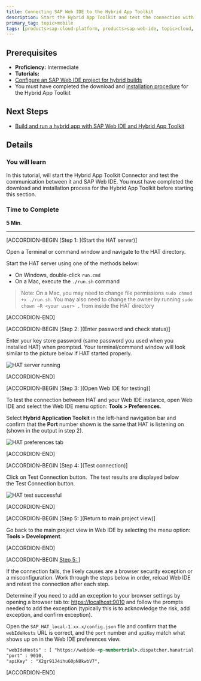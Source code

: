 ```yaml
---
title: Connecting SAP Web IDE to the Hybrid App Toolkit
description: Start the Hybrid App Toolkit and test the connection with SAP Web IDE
primary_tag: topic>mobile
tags: [products>sap-cloud-platform, products>sap-web-ide, topic>cloud, topic>html5, topic>mobile, tutorial>intermediate ]
---
```

## Prerequisites  
- **Proficiency:** Intermediate
- **Tutorials:**
- [Configure an SAP Web IDE project for hybrid builds](https://www.sap.com/developer/tutorials/hcpms-webide-hybrid-config.html)
- You must have completed the download and [installation procedure](https://help.hana.ondemand.com/webide_hat/frameset.htm?d2865598e67f4ddabc79e5943352b0a1.html) for the Hybrid App Toolkit

## Next Steps
- [Build and run a hybrid app with SAP Web IDE and Hybrid App Toolkit](https://www.sap.com/developer/tutorials/hcpms-webide-hybrid-build.html)

## Details
### You will learn  
In this tutorial, will start the Hybrid App Toolkit Connector and test the communication between it and SAP Web IDE. You must have completed the download and installation process for the Hybrid App Toolkit before starting this section.

### Time to Complete
**5 Min**.

---


[ACCORDION-BEGIN [Step 1: ](Start the HAT server)]

Open a Terminal or command window and navigate to the HAT directory.

Start the HAT server using one of the methods below:

- On Windows, double-click `run.cmd`
- On a Mac, execute the `./run.sh` command

> Note: On a Mac, you may need to change file permissions `sudo chmod +x ./run.sh`. You may also need to change the owner by running `sudo chown –R <your user> .` from inside the HAT directory


[ACCORDION-END]

[ACCORDION-BEGIN [Step 2: ](Enter password and check status)]

Enter your key store password (same password you used when you installed HAT) when prompted. Your terminal/command window will look similar to the picture below if HAT started properly.

![HAT server running](https://raw.githubusercontent.com/SAPDocuments/Tutorials/master/tutorials/hcpms-webide-hat-connection/3.png)


[ACCORDION-END]

[ACCORDION-BEGIN [Step 3: ](Open Web IDE for testing)]

To test the connection between HAT and your Web IDE instance, open Web IDE and select the Web IDE menu option: **Tools > Preferences**. 


Select **Hybrid Application Toolkit** in the left-hand navigation bar and confirm that the **Port** number shown is the same that HAT is listening on (shown in the output in step 2).

![HAT preferences tab](https://raw.githubusercontent.com/SAPDocuments/Tutorials/master/tutorials/hcpms-webide-hat-connection/5.png)


[ACCORDION-END]

[ACCORDION-BEGIN [Step 4: ](Test connection)]

Click on Test Connection button.  The test results are displayed below the Test Connection button.

![HAT test successful](https://raw.githubusercontent.com/SAPDocuments/Tutorials/master/tutorials/hcpms-webide-hat-connection/6.png)


[ACCORDION-END]

[ACCORDION-BEGIN [Step 5: ](Return to main project view)]

Go back to the main project view in Web IDE by selecting the menu option: **Tools > Development**.


[ACCORDION-END]

[ACCORDION-BEGIN [Step 5: ](Troubleshooting)]

If the connection fails, the likely causes are a browser security exception or a misconfiguration. Work through the steps below in order, reload Web IDE and retest the connection after each step.  

Determine if you need to add an exception to your browser settings by opening a browser tab to: <https://localhost:9010> and follow the prompts needed to add the exception (typically this is to acknowledge the risk, add exception, and confirm exception).

Open the `SAP_HAT_local-1.xx.x/config.json` file and confirm that the `webIdeHosts` URL is correct, and the `port` number and `apiKey` match what shows up on in the Web IDE preferences view.

```xml
"webIdeHosts" : [ "https://webide-<p-numbertrial>.dispatcher.hanatrial.ondemand.com" ],
"port" : 9010,
"apiKey" : "X2gr91J4ihu60pN8kwbV7",
```


[ACCORDION-END]

